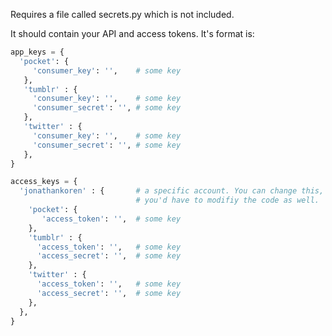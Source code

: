 Requires a file called secrets.py which is not included.

It should contain your API and access tokens. It's format is:

```python
app_keys = {
  'pocket': {
     'consumer_key': '',    # some key
   },
   'tumblr' : {
     'consumer_key': '',    # some key
     'consumer_secret': '', # some key
   },
   'twitter' : {
     'consumer_key': '',    # some key
     'consumer_secret': '', # some key
   },
}

access_keys = {
  'jonathankoren' : {	    # a specific account. You can change this, but 
                            # you'd have to modifiy the code as well.
    'pocket': {
       'access_token': '',  # some key
    },
    'tumblr' : {
      'access_token': '',   # some key
      'access_secret': '',  # some key
    },
    'twitter' : {
      'access_token': '',   # some key
      'access_secret': '',  # some key
    },
  },
}
```
